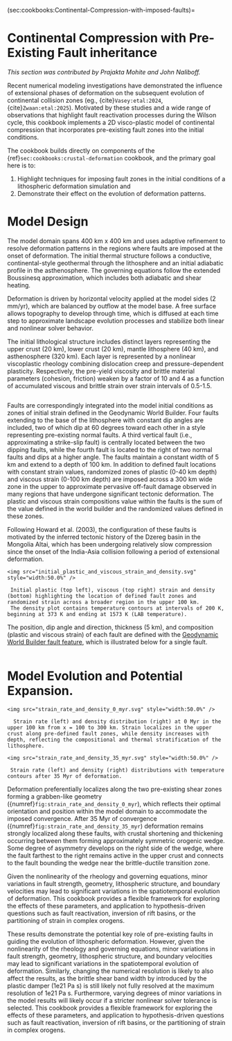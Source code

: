 (sec:cookbooks:Continental-Compression-with-imposed-faults)=
# Continental Compression with Pre-Existing Fault inheritance

*This section was contributed by Prajakta Mohite and John Naliboff.*

Recent numerical modeling investigations have demonstrated the influence of extensional phases of deformation on the subsequent evolution of continental collision zones (eg., {cite}`Vasey:etal:2024`,{cite}`Zwaan:etal:2025`). Motivated by these studies and a wide range of observations that highlight fault reactivation processes during the Wilson cycle, this cookbook implements a 2D visco-plastic model of continental compression that incorporates pre-existing fault zones into the initial conditions.

The cookbook builds directly on components of the {ref}`sec:cookbooks:crustal-deformation` cookbook, and the primary goal here is to:
1. Highlight techniques for imposing fault zones in the initial conditions of a lithospheric deformation simulation and
2. Demonstrate their effect on the evolution of deformation patterns.

# Model Design
The model domain spans 400 km x 400 km and uses adaptive refinement to resolve deformation patterns in the regions where faults are imposed at the onset of deformation. The initial thermal structure follows a conductive, continental-style geothermal through the lithosphere and an initial adiabatic profile in the asthenosphere. The governing equations follow the extended Boussinesq approximation, which includes both adiabatic and shear heating.

Deformation is driven by horizontal velocity applied at the model sides (2 mm/yr), which are balanced by outflow at the model base. A free surface allows topography to develop through time, which is diffused at each time step to approximate landscape evolution processes and stabilize both linear and nonlinear solver behavior.

The initial lithological structure includes distinct layers representing the upper crust (20 km), lower crust (20 km), mantle lithosphere (40 km), and asthenosphere (320 km). Each layer is represented by a nonlinear viscoplastic rheology combining dislocation creep and pressure-dependent plasticity. Respectively, the pre-yield viscosity and brittle material parameters (cohesion, friction) weaken by a factor of 10 and 4 as a function of accumulated viscous and brittle strain over strain intervals of 0.5-1.5.

```{literalinclude} strain_weakening_mechanism.part.prm
```

Faults are correspondingly integrated into the model initial conditions as zones of initial strain defined in the Geodynamic World Builder. Four faults extending to the base of the lithosphere with constant dip angles are included, two of which dip at 60 degrees toward each other in a style representing pre-existing normal faults. A third vertical fault (i.e., approximating a strike-slip fault) is centrally located between the two dipping faults, while the fourth fault is located to the right of two normal faults and dips at a higher angle. The faults maintain a constant width of 5 km and extend to a depth of 100 km. In addition to defined fault locations with constant strain values, randomized zones of plastic (0-40 km depth) and viscous strain (0-100 km depth) are imposed across a 300 km wide zone in the upper to approximate pervasive off-fault damage observed in many regions that have undergone significant tectonic deformation. The plastic and viscous strain compositions value within the faults is the sum of the value defined in the world builder and the randomized values defined in these zones.

Following Howard et al. (2003), the configuration of these faults is motivated by the inferred tectonic history of the Dzereg basin in the Mongolia Altai, which has been undergoing relatively slow compression since the onset of the India-Asia collision following a period of extensional deformation.

```{figure-md} fig:initial_plastic_and_viscous_strain_and_density
<img src="initial_plastic_and_viscous_strain_and_density.svg" style="width:50.0%" />

 Initial plastic (top left), viscous (top right) strain and density (bottom) highlighting the location of defined fault zones and randomized strain across a broader region in the upper 100 km.
 The density plot contains temperature contours at intervals of 200 K, beginning at 373 K and ending at 1573 K (LAB temperature).
```

The position, dip angle and direction, thickness (5 km), and composition (plastic and viscous strain) of each fault are defined with the [Geodynamic World Builder fault feature](https://geodynamicworldbuilder.github.io), which is illustrated below for a single fault.

```{literalinclude} single_fault_imposed.part.wb
```

# Model Evolution and Potential Expansion.

```{figure-md} fig:strain_rate_and_density_0_myr
<img src="strain_rate_and_density_0_myr.svg" style="width:50.0%" />

  Strain rate (left) and density distribution (right) at 0 Myr in the upper 100 km from x = 100 to 300 km. Strain localizes in the upper crust along pre-defined fault zones, while density increases with depth, reflecting the compositional and thermal stratification of the lithosphere.
```

```{figure-md} fig:strain_rate_and_density_35_myr
<img src="strain_rate_and_density_35_myr.svg" style="width:50.0%" />

 Strain rate (left) and density (right) distributions with temperature contours after 35 Myr of deformation.
```

Deformation preferentially localizes along the two pre-existing shear zones forming a grabben-like geometry ({numref}`fig:strain_rate_and_density_0_myr`), which reflects their optimal orientation and position within the model domain to accommodate the imposed convergence. After 35 Myr of convergence ({numref}`fig:strain_rate_and_density_35_myr`) deformation remains strongly localized along these faults,  with crustal shortening and thickening occurring between them forming approximately symmetric orogenic wedge. Some degree of asymmetry develops on the right side of the wedge, where the fault farthest to the right remains active in the upper crust and connects to the fault bounding the wedge near the brittle-ductile transition zone.

Given the nonlinearity of the rheology and governing equations, minor variations in fault strength, geometry, lithospheric structure, and boundary velocities may lead to significant variations in the spatiotemporal evolution of deformation. This cookbook provides a flexible framework for exploring the effects of these parameters, and application to hypothesis-driven questions such as fault reactivation, inversion of rift basins, or the partitioning of strain in complex orogens.

These results demonstrate the potential key role of pre-existing faults in guiding the evolution of lithospheric deformation. However, given the nonlinearity of the rheology and governing equations, minor variations in fault strength, geometry, lithospheric structure, and boundary velocities may lead to significant variations in the spatiotemporal evolution of deformation. Similarly, changing the numerical resolution is likely to also affect the results, as the brittle shear band width by introduced by the plastic damper (1e21 Pa s) is still likely not fully resolved at the maximum resolution of 1e21 Pa s. Furthermore, varying degrees of minor variations in the model results will likely occur if a stricter nonlinear solver tolerance is selected. This cookbook provides a flexible framework for exploring the effects of these parameters, and application to hypothesis-driven questions such as fault reactivation, inversion of rift basins, or the partitioning of strain in complex orogens.
